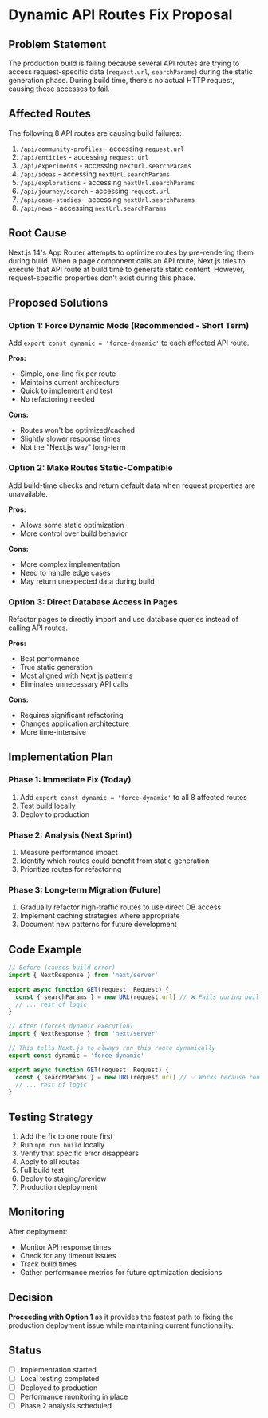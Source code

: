# Dynamic API Routes Fix Proposal

## Problem Statement

The production build is failing because several API routes are trying to access request-specific data (`request.url`, `searchParams`) during the static generation phase. During build time, there's no actual HTTP request, causing these accesses to fail.

## Affected Routes

The following 8 API routes are causing build failures:

1. `/api/community-profiles` - accessing `request.url`
2. `/api/entities` - accessing `request.url`
3. `/api/experiments` - accessing `nextUrl.searchParams`
4. `/api/ideas` - accessing `nextUrl.searchParams`
5. `/api/explorations` - accessing `nextUrl.searchParams`
6. `/api/journey/search` - accessing `request.url`
7. `/api/case-studies` - accessing `nextUrl.searchParams`
8. `/api/news` - accessing `nextUrl.searchParams`

## Root Cause

Next.js 14's App Router attempts to optimize routes by pre-rendering them during build. When a page component calls an API route, Next.js tries to execute that API route at build time to generate static content. However, request-specific properties don't exist during this phase.

## Proposed Solutions

### Option 1: Force Dynamic Mode (Recommended - Short Term)
Add `export const dynamic = 'force-dynamic'` to each affected API route.

**Pros:**
- Simple, one-line fix per route
- Maintains current architecture
- Quick to implement and test
- No refactoring needed

**Cons:**
- Routes won't be optimized/cached
- Slightly slower response times
- Not the "Next.js way" long-term

### Option 2: Make Routes Static-Compatible
Add build-time checks and return default data when request properties are unavailable.

**Pros:**
- Allows some static optimization
- More control over build behavior

**Cons:**
- More complex implementation
- Need to handle edge cases
- May return unexpected data during build

### Option 3: Direct Database Access in Pages
Refactor pages to directly import and use database queries instead of calling API routes.

**Pros:**
- Best performance
- True static generation
- Most aligned with Next.js patterns
- Eliminates unnecessary API calls

**Cons:**
- Requires significant refactoring
- Changes application architecture
- More time-intensive

## Implementation Plan

### Phase 1: Immediate Fix (Today)
1. Add `export const dynamic = 'force-dynamic'` to all 8 affected routes
2. Test build locally
3. Deploy to production

### Phase 2: Analysis (Next Sprint)
1. Measure performance impact
2. Identify which routes could benefit from static generation
3. Prioritize routes for refactoring

### Phase 3: Long-term Migration (Future)
1. Gradually refactor high-traffic routes to use direct DB access
2. Implement caching strategies where appropriate
3. Document new patterns for future development

## Code Example

```typescript
// Before (causes build error)
import { NextResponse } from 'next/server'

export async function GET(request: Request) {
  const { searchParams } = new URL(request.url) // ❌ Fails during build
  // ... rest of logic
}

// After (forces dynamic execution)
import { NextResponse } from 'next/server'

// This tells Next.js to always run this route dynamically
export const dynamic = 'force-dynamic'

export async function GET(request: Request) {
  const { searchParams } = new URL(request.url) // ✅ Works because route is dynamic
  // ... rest of logic
}
```

## Testing Strategy

1. Add the fix to one route first
2. Run `npm run build` locally
3. Verify that specific error disappears
4. Apply to all routes
5. Full build test
6. Deploy to staging/preview
7. Production deployment

## Monitoring

After deployment:
- Monitor API response times
- Check for any timeout issues
- Track build times
- Gather performance metrics for future optimization decisions

## Decision

**Proceeding with Option 1** as it provides the fastest path to fixing the production deployment issue while maintaining current functionality.

## Status

- [ ] Implementation started
- [ ] Local testing completed
- [ ] Deployed to production
- [ ] Performance monitoring in place
- [ ] Phase 2 analysis scheduled